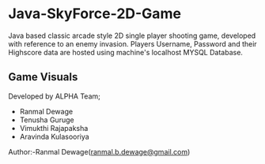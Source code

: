 # Java-SkyForce-2D-Game
Java based classic arcade style 2D single player shooting game, developed with reference to an enemy invasion.
Players Username, Password and their Highscore data are hosted using machine's localhost MYSQL Database.

## Game Visuals

Developed by ALPHA Team;
* Ranmal Dewage
* Tenusha Guruge
* Vimukthi Rajapaksha
* Aravinda Kulasooriya

Author:-Ranmal Dewage(ranmal.b.dewage@gmail.com)
